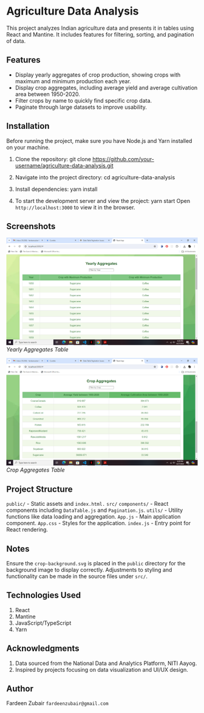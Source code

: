 # Agriculture Data Analysis

This project analyzes Indian agriculture data and presents it in tables using React and Mantine. It includes features for filtering, sorting, and pagination of data.

## Features

- Display yearly aggregates of crop production, showing crops with maximum and minimum production each year.
- Display crop aggregates, including average yield and average cultivation area between 1950-2020.
- Filter crops by name to quickly find specific crop data.
- Paginate through large datasets to improve usability.

## Installation

Before running the project, make sure you have Node.js and Yarn installed on your machine.

1. Clone the repository:
   git clone https://github.com/your-username/agriculture-data-analysis.git

2. Navigate into the project directory:
   cd agriculture-data-analysis

3. Install dependencies:
   yarn install

4. To start the development server and view the project:
    yarn start
    Open `http://localhost:3000` to view it in the browser.

## Screenshots

![Yearly Aggregates](public/table1.png)
*Yearly Aggregates Table*

![Crop Aggregates](public/table2.png)
*Crop Aggregates Table*

## Project Structure
`public/` - Static assets and `index.html.`
`src/`
`components/` - React components including `DataTable.js` and `Pagination.js`.
`utils/` - Utility functions like data loading and aggregation.
`App.js` - Main application component.
`App.css` - Styles for the application.
`index.js` - Entry point for React rendering.

## Notes
Ensure the `crop-background.svg` is placed in the `public` directory for the background image to display correctly.
Adjustments to styling and functionality can be made in the source files under `src/`.

## Technologies Used
1. React
2. Mantine
3. JavaScript/TypeScript
4. Yarn

## Acknowledgments
1. Data sourced from the National Data and Analytics Platform, NITI Aayog.
2. Inspired by projects focusing on data visualization and UI/UX design.

## Author
Fardeen Zubair
`fardeenzubair@gmail.com`